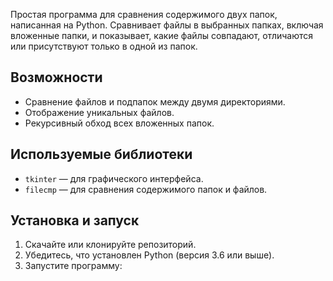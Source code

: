 Простая программа для сравнения содержимого двух папок, написанная на Python. Сравнивает файлы в выбранных папках, включая вложенные папки, и показывает, какие файлы совпадают, отличаются или присутствуют только в одной из папок.

## Возможности
- Сравнение файлов и подпапок между двумя директориями.
- Отображение уникальных файлов.
- Рекурсивный обход всех вложенных папок.

## Используемые библиотеки
- `tkinter` — для графического интерфейса.
- `filecmp` — для сравнения содержимого папок и файлов.

## Установка и запуск
1. Скачайте или клонируйте репозиторий.
2. Убедитесь, что установлен Python (версия 3.6 или выше).
3. Запустите программу:
   
